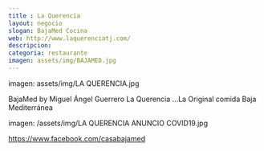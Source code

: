 ```yaml
---
title : La Querencia
layout: negocio
slogan: BajaMed Cocina
web: http://www.laquerenciatj.com/
descripcion: 
categoria: restaurante
imagen: assets/img/BAJAMED.jpg
---
```


imagen: assets/img/LA QUERENCIA.jpg

BajaMed by Miguel Ángel Guerrero
La Querencia ...La Original comida Baja Mediterránea

imagen: /assets/img/LA QUERENCIA ANUNCIO COVID19.jpg

https://www.facebook.com/casabajamed
